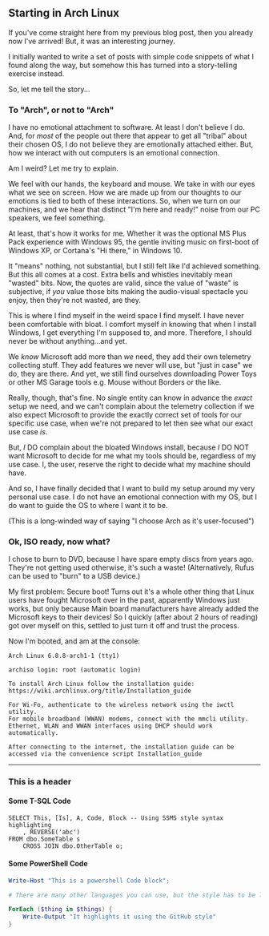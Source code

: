 ## Starting in Arch Linux

If you've come straight here from my previous blog post, then you already now I've arrived! But, it was an interesting journey.

I initially wanted to write a set of posts with simple code snippets of what I found along the way, but somehow this has turned into a story-telling exercise instead.

So, let me tell the story...

### To "Arch", or not to "Arch"

I have no emotional attachment to software. At least I don't believe I do. And, for _most_ of the people out there that appear to get all "tribal" about their chosen OS, I do not believe they are emotionally attached either. But, how we interact with out computers is an emotional connection.

Am I weird? Let me try to explain.

We feel with our hands, the keyboard and mouse. We take in with our eyes what we see on screen. How we are made up from our thoughts to our emotions is tied to both of these interactions. So, when we turn on our machines, and we hear that distinct "I'm here and ready!" noise from our PC speakers, we feel something.

At least, that's how it works for me. Whether it was the optional MS Plus Pack experience with Windows 95, the gentle inviting music on first-boot of Windows XP, or Cortana's "Hi there," in Windows 10.

It "means" nothing, not substantial, but I still felt like I'd achieved something. But this all comes at a cost. Extra bells and whistles inevitably mean "wasted" bits. Now, the quotes are valid, since the value of "waste" is subjective, if _you_ value those bits making the audio-visual spectacle you enjoy, then they're not wasted, are they.

This is where I find myself in the weird space I find myself. I have never been comfortable with bloat. I comfort myself in knowing that when I install Windows, I get everything I'm supposed to, and more. Therefore, I should never be without anything...and yet.

We _know_ Microsoft add more than _we_ need, they add their own telemetry collecting stuff. They add features we never will use, but "just in case" we do, they are there. And yet, we still find ourselves downloading Power Toys or other MS Garage tools e.g. Mouse without Borders or the like.

Really, though, that's fine. No single entity can know in advance the _exact_ setup we need, and we can't complain about the telemetry collection if we also expect Microsoft to provide the exactly correct set of tools for our specific use case, when we're not prepared to let then see what our exact use case _is_.

But, _I_ DO complain about the bloated Windows install, because _I_ DO NOT want Microsoft to decide for me what my tools should be, regardless of my use case. I, the user, reserve the right to decide what my machine should have.

And so, I have finally decided that I want to build my setup around my very personal use case. I do not have an emotional connection with my OS, but I do want to guide the OS to where I want it to be.

(This is a long-winded way of saying "I choose Arch as it's user-focused")

### Ok, ISO ready, now what?

I chose to burn to DVD, because I have spare empty discs from years ago. They're not getting used otherwise, it's such a waste! (Alternatively, Rufus can be used to "burn" to a USB device.)

My first problem: Secure boot! Turns out it's a whole other thing that Linux users have fought Microsoft over in the past, apparently Windows just works, but only because Main board manufacturers have already added the Microsoft keys to their devices! So I quickly (after about 2 hours of reading) got over myself on this, settled to just turn it off and trust the process.

Now I'm booted, and am at the console:

```console
Arch Linux 6.8.8-arch1-1 (tty1)

archiso login: root (automatic login)

To install Arch Linux follow the installation guide:
https://wiki.archlinux.org/title/Installation_guide

For Wi-Fo, authenticate to the wireless network using the iwctl utility.
For mobile broadband (WWAN) modems, connect with the mmcli utility.
Ethernet, WLAN and WWAN interfaces using DHCP should work automatically.

After connecting to the internet, the installation guide can be accessed via the convenience script Installation_guide
```

---

### This is a header

#### Some T-SQL Code

```tsql
SELECT This, [Is], A, Code, Block -- Using SSMS style syntax highlighting
    , REVERSE('abc')
FROM dbo.SomeTable s
    CROSS JOIN dbo.OtherTable o;
```

#### Some PowerShell Code

```powershell
Write-Host "This is a powershell Code block";

# There are many other languages you can use, but the style has to be loaded first

ForEach ($thing in $things) {
    Write-Output "It highlights it using the GitHub style"
}
```
